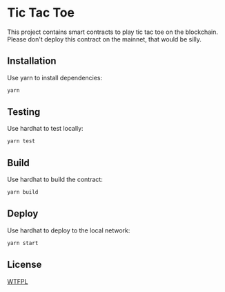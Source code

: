 # Tic Tac Toe

This project contains smart contracts to play tic tac toe on the blockchain. Please don't deploy this contract on the mainnet, that would be silly.

## Installation

Use yarn to install dependencies:

```bash
yarn
```

## Testing

Use hardhat to test locally:

```bash
yarn test
```

## Build

Use hardhat to build the contract:

```bash
yarn build
```

## Deploy

Use hardhat to deploy to the local network:

```bash
yarn start
```

## License

[WTFPL](http://www.wtfpl.net/)
